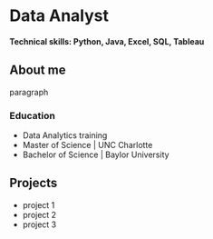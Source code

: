 # Data Analyst

#### Technical skills: Python, Java, Excel, SQL, Tableau

## About me
paragraph

### Education
- Data Analytics training
- Master of Science | UNC Charlotte
- Bachelor of Science | Baylor University

## Projects
- project 1
- project 2
- project 3
